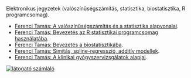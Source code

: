 Elektronikus jegyzetek (valószínűségszámítás, statisztika, biostatisztika, R programcsomag).

- [Ferenci Tamás: A valószínűségszámítás és a statisztika alapvonalai](https://tamas-ferenci.github.io/FerenciTamas_AValoszinusegszamitasEsAStatisztikaAlapvonalai/).
- [Ferenci Tamás: Bevezetés az R statisztikai programcsomag használatába](https://tamas-ferenci.github.io/FerenciTamas_BevezetesAzRStatisztikaiProgramcsomagHasznalataba/).
- [Ferenci Tamás: Bevezetés a biostatisztikába](https://tamas-ferenci.github.io/FerenciTamas_BevezetesABiostatisztikaba/).
- [Ferenci Tamás: Simítás, spline-regresszió, additív modellek](https://tamas-ferenci.github.io/FerenciTamas_SimitasSplineRegresszioAdditivModellek/).
- [Ferenci Tamás: A klinikai gyógyszervizsgálatok alapjai](https://tamas-ferenci.github.io/FerenciTamas_AKlinikaiGyogyszervizsgalatokAlapjai/).

<!-- Default Statcounter code for Ferenci Tamás
elektronikus jegy https://tamas-ferenci.github.io/ -->
<script type="text/javascript">
var sc_project=12422840; 
var sc_invisible=1; 
var sc_security="d32cce24"; 
</script>
<script type="text/javascript"
src="https://www.statcounter.com/counter/counter.js"
async></script>
<noscript><div class="statcounter"><a title="látogató
számláló" href="https://www.statcounter.hu/"
target="_blank"><img class="statcounter"
src="https://c.statcounter.com/12422840/0/d32cce24/1/"
alt="látogató számláló"></a></div></noscript>
<!-- End of Statcounter Code -->
